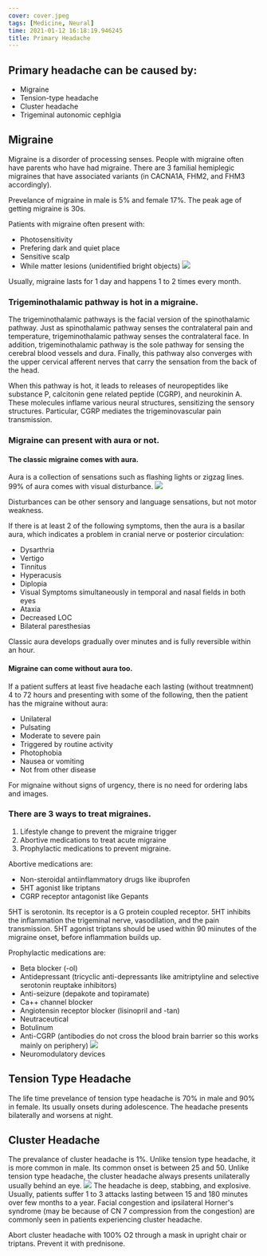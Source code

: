 ```yaml
---
cover: cover.jpeg
tags: [Medicine, Neural]
time: 2021-01-12 16:18:19.946245
title: Primary Headache
---
```


## Primary headache can be caused by:

- Migraine
- Tension-type headache
- Cluster headache
- Trigeminal autonomic cephlgia

## Migraine

Migraine is a disorder of processing senses.
People with migraine often have parents who have had migraine.
There are 3 familial hemiplegic migraines that have associated variants (in CACNA1A, FHM2, and FHM3 accordingly).

Prevelance of migraine in male is 5% and female 17%.
The peak age of getting migraine is 30s.

Patients with migraine often present with:

- Photosensitivity
- Prefering dark and quiet place
- Sensitive scalp
- While matter lesions (unidentified bright objects)
  ![](image/ubo.png)

Usually, migraine lasts for 1 day and happens 1 to 2 times every month.

### Trigeminothalamic pathway is hot in a migraine.

The trigeminothalamic pathways is the facial version of the spinothalamic pathway.
Just as spinothalamic pathway senses the contralateral pain and temperature, trigeminothalamic pathway senses the contralateral face.
In addition, trigeminothalamic pathway is the sole pathway for sensing the cerebral blood vessels and dura.
Finally, this pathway also converges with the upper cervical afferent nerves that carry the sensation from the back of the head.

When this pathway is hot, it leads to releases of neuropeptides like substance P, calcitonin gene related peptide (CGRP), and neurokinin A.
These molecules inflame various neural structures, sensitizing the sensory structures.
Particular, CGRP mediates the trigeminovascular pain transmission.

### Migraine can present with aura or not.

#### The classic migraine comes with aura.

Aura is a collection of sensations such as flashing lights or zigzag lines.
99% of aura comes with visual disturbance.
![](image/aura.png)

Disturbances can be other sensory and language sensations, but not motor weakness.

If there is at least 2 of the following symptoms, then the aura is a basilar aura, which indicates a problem in cranial nerve or posterior circulation:

- Dysarthria
- Vertigo
- Tinnitus
- Hyperacusis
- Diplopia
- Visual Symptoms simultaneously in temporal and nasal fields in both eyes
- Ataxia
- Decreased LOC
- Bilateral paresthesias

Classic aura develops gradually over minutes and is fully reversible within an hour.

#### Migraine can come without aura too.

If a patient suffers at least five headache each lasting (without treatmnent) 4 to 72 hours and presenting with some of the following, then the patient has the migraine without aura:

- Unilateral
- Pulsating
- Moderate to severe pain
- Triggered by routine activity
- Photophobia
- Nausea or vomiting
- Not from other disease

For mignaine without signs of urgency, there is no need for ordering labs and images.

### There are 3 ways to treat migraines.

1. Lifestyle change to prevent the migraine trigger
2. Abortive medications to treat acute migraine
3. Prophylactic medications to prevent migraine.

Abortive medications are:

- Non-steroidal antiinflammatory drugs like ibuprofen
- 5HT agonist like triptans
- CGRP receptor antagonist like Gepants

5HT is serotonin.
Its receptor is a G protein coupled receptor.
5HT inhibits the inflammation the trigeminal nerve, vasodilation, and the pain transmission.
5HT agonist triptans should be used within 90 miinutes of the migraine onset, before inflammation builds up.

Prophylactic medications are:

- Beta blocker (-ol)
- Antidepressant (tricyclic anti-depressants like amitriptyline and selective serotonin reuptake inhibitors)
- Anti-seizure (depakote and topiramate)
- Ca++ channel blocker
- Angiotensin receptor blocker (lisinopril and -tan)
- Neutraceutical
- Botulinum
- Anti-CGRP (antibodies do not cross the blood brain barrier so this works mainly on periphery)
  ![](image/anticgrpperipherycn5.png)
- Neuromodulatory devices

## Tension Type Headache

The life time prevelance of tension type headache is 70% in male and 90% in female.
Its usually onsets during adolescence.
The headache presents bilaterally and worsens at night.

## Cluster Headache

The prevalance of cluster headache is 1%.
Unlike tension type headache, it is more common in male.
Its common onset is between 25 and 50.
Unlike tension type headache, the cluster headache always presents unilaterally usually behind an eye.
![](image/ch.png)
The headache is deep, stabbing, and explosive.
Usually, patients suffer 1 to 3 attacks lasting between 15 and 180 minutes over few months to a year.
Facial congestion and ipsilateral Horner's syndrome (may be because of CN 7 compression from the congestion) are commonly seen in patients experiencing cluster headache.

Abort cluster headache with 100% O2 through a mask in upright chair or triptans.
Prevent it with prednisone.
